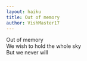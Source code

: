 ```yaml
---
layout: haiku
title: Out of memory
author: VishMaster17
---
```


Out of memory<br>
We wish to hold the whole sky<br>
But we never will<br>